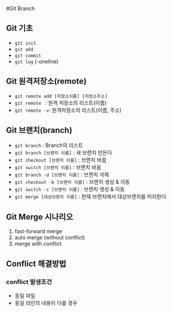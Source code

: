 #Git Branch

## Git 기초
 - `git init`
 - `git add`
 - `git commit `
 - `git log` (-oneline)

 ## Git 원격저장소(remote)
 - `git remote add [저장소이름] [저장소주소]`
 - `git remote ` : 원격 저장소의 리스트(이름)
 - `git remote -v`: 원격저장소의 리스트(이름, 주소)

 ## Git 브랜치(branch)
 - `git branch` : Branch의 리스트
 - `git branch [브랜치 이름]` : 새 브랜치 만든다
 - `git checkout [브랜치 이름]` : 브랜치 바꿈
 - `git switch [브랜치 이름]` : 브랜치 바꿈
 - `git branch -d [브랜치 이름]` : 브랜치 삭제
 - `git checkout -b [브랜치 이름]` : 브랜치 생성 & 이동 
 - `git switch -c [브랜치 이름]` : 브랜치 생성 & 이동
 - `git merge [대상브랜치 이름]` : 현재 브랜치에서 대상브랜치를 머지한다.

 ## Git Merge 시나리오
 1. fast-forward merge
 2. auto merge (without conflict)
 3. merge with conflict

 ## Conflict 해결방법
 ### conflict 발생조건
 - 동일 파일
 - 동일 라인의 내용이 다를 경우